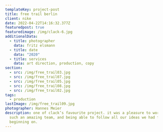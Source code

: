 ```yaml
---
templateKey: project-post
title: free trail berlin
client: nike
date: 2022-04-22T14:16:32.377Z
featuredpost: true
featuredimage: /img/clack-6.jpg
additionalData:
  - title: photographer
    data: fritz elsmann
  - title: date
    data: "2020"
  - title: services
    data: art direction, production, copy
section:
  - src: /img/free_trail03.jpg
  - src: /img/free_trail07.jpg
  - src: /img/free_trail05.jpg
  - src: /img/free_trail08.jpg
  - src: /img/free_trail02.jpg
tags:
  - production
lastImage: /img/free_trail09.jpg
photographer: Hannes Meier
description: one of clack’s favourite project. it was a pleasure to work with
  such an amazing team, and being able to follow all our ideas we had from the
  beginning on.
---
```

